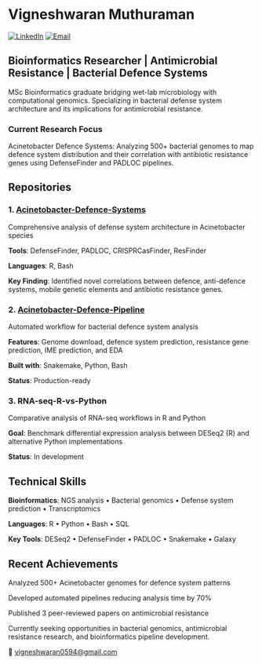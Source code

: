 # Vigneshwaran Muthuraman

[![LinkedIn](https://img.shields.io/badge/LinkedIn-0077B5?style=for-the-badge&logo=linkedin&logoColor=white)](https://www.linkedin.com/in/vigneshwaran-muthuraman/)
[![Email](https://img.shields.io/badge/Email-D14836?style=for-the-badge&logo=gmail&logoColor=white)](mailto:vigneshwaran0594@gmail.com)

## Bioinformatics Researcher | Antimicrobial Resistance | Bacterial Defence Systems

MSc Bioinformatics graduate bridging wet-lab microbiology with computational genomics. Specializing in bacterial defense system architecture and its implications for antimicrobial resistance.

### Current Research Focus

Acinetobacter Defence Systems: Analyzing 500+ bacterial genomes to map defence system distribution and their correlation with antibiotic resistance genes using DefenseFinder and PADLOC pipelines.

## Repositories
### 1. [Acinetobacter-Defence-Systems](https://github.com/vikos77/Acinetobacter-defence-systems)

Comprehensive analysis of defense system architecture in Acinetobacter species

**Tools**: DefenseFinder, PADLOC, CRISPRCasFinder, ResFinder

**Languages**: R, Bash

**Key Finding**: Identified novel correlations between defence, anti-defence systems, mobile genetic elements and antibiotic resistance genes.

### 2. [Acinetobacter-Defence-Pipeline](https://github.com/vikos77/acinetobacter-defence-pipeline)

Automated workflow for bacterial defence system analysis

**Features**: Genome download, defence system prediction, resistance gene prediction, IME prediction, and EDA

**Built with**: Snakemake, Python, Bash

**Status**: Production-ready

### 3. RNA-seq-R-vs-Python

Comparative analysis of RNA-seq workflows in R and Python

**Goal**: Benchmark differential expression analysis between DESeq2 (R) and alternative Python implementations

**Status**: In development

## Technical Skills

**Bioinformatics**: NGS analysis • Bacterial genomics • Defense system prediction • Transcriptomics

**Languages**: R • Python • Bash • SQL

**Key Tools**: DESeq2 • DefenseFinder • PADLOC • Snakemake • Galaxy

## Recent Achievements

Analyzed 500+ Acinetobacter genomes for defence system patterns

Developed automated pipelines reducing analysis time by 70%

Published 3 peer-reviewed papers on antimicrobial resistance


Currently seeking opportunities in bacterial genomics, antimicrobial resistance research, and bioinformatics pipeline development.

📧 vigneshwaran0594@gmail.com
